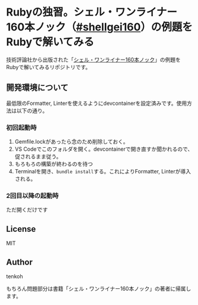 # Rubyの独習。シェル・ワンライナー160本ノック（[#shellgei160](https://twitter.com/hashtag/shellgei160?src=hashtag_click&f=live)）の例題をRubyで解いてみる

技術評論社から出版された「[シェル・ワンライナー160本ノック](https://gihyo.jp/book/2021/978-4-297-12267-6)」の例題をRubyで解いてみるリポジトリです。

## 開発環境について
最低限のFormatter, Linterを使えるようにdevcontainerを設定済みです。使用方法は以下の通り。

### 初回起動時
1. Gemfile.lockがあったら念のため削除しておく。
1. VS Codeでこのフォルダを開く。devcontainerで開き直すか聞かれるので、促されるまま従う。
1. もろもろの構築が終わるのを待つ
1. Terminalを開き、`bundle install`する。これによりFormatter, Linterが導入される。

### 2回目以降の起動時
ただ開くだけです

## License
MIT

## Author
tenkoh

もちろん問題部分は書籍「シェル・ワンライナー160本ノック」の著者に帰属します。
